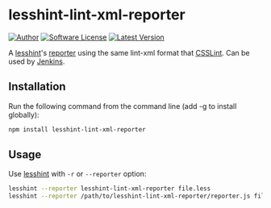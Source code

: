 # lesshint-lint-xml-reporter

[![Author][ico-bluesky]][link-bluesky]
[![Software License][ico-license]](LICENSE)
[![Latest Version][ico-version]][link-npm]

A [lesshint](https://github.com/lesshint/lesshint)'s [reporter](https://github.com/lesshint/lesshint/blob/master/lib/lesshint.js#reporters) using the same lint-xml format that [CSSLint](https://github.com/CSSLint/csslint). Can be used by [Jenkins](https://jenkins.io/).

## Installation

Run the following command from the command line (add -g to install globally):

```bash
npm install lesshint-lint-xml-reporter
```

## Usage

Use [lesshint](https://github.com/lesshint/lesshint) with `-r` or `--reporter` option:

```bash
lesshint --reporter lesshint-lint-xml-reporter file.less
lesshint --reporter /path/to/lesshint-lint-xml-reporter/reporter.js file.less
```

[ico-bluesky]: https://img.shields.io/static/v1?label=Author&message=llaumgui&color=208bfe&logo=bluesky&style=flat-square
[link-bluesky]: https://bsky.app/profile/llaumgui.kulakowski.fr
[ico-version]: https://img.shields.io/npm/v/lesshint-lint-xml-reporter?include_prereleases&label=Package%20version&style=flat-square&logo=npm
[link-npm]: https://www.npmjs.com/package/lesshint-lint-xml-reporter
[ico-license]: https://img.shields.io/github/license/llaumgui/lesshint-lint-xml-reporter?style=flat-square
